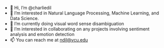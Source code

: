 - 👋 Hi, I’m @charliedil
- 👀 I’m interested in Natural Language Processing, Machine Learning, and Data Science.
- 🌱 I’m currently doing visual word sense disambiguation
- 💞️ I’m interested in collaborating on any projects involving sentiment analysis and emotion detection
- 📫 You can reach me at ndil@vcu.edu

<!---
nehadil/nehadil is a ✨ special ✨ repository because its `README.md` (this file) appears on your GitHub profile.
You can click the Preview link to take a look at your changes.
--->
